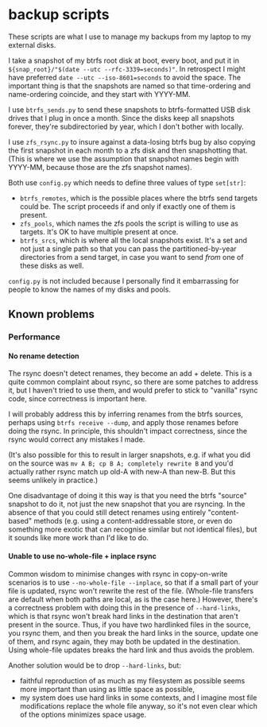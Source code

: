 # backup scripts

These scripts are what I use to manage my backups from my laptop to my external
disks.

I take a snapshot of my btrfs root disk at boot, every boot, and put it in
`${snap_root}/"$(date --utc --rfc-3339=seconds)"`. In retrospect I might have
preferred `date --utc --iso-8601=seconds` to avoid the space. The important
thing is that the snapshots are named so that time-ordering and name-ordering
coincide, and they start with YYYY-MM.

I use `btrfs_sends.py` to send these snapshots to btrfs-formatted USB disk
drives that I plug in once a month. Since the disks keep all snapshots forever,
they're subdirectoried by year, which I don't bother with locally.

I use `zfs_rsync.py` to insure against a data-losing btrfs bug by also copying
the first snapshot in each month to a zfs disk and then snapshotting that. (This
is where we use the assumption that snapshot names begin with YYYY-MM, because
those are the zfs snapshot names).

Both use `config.py` which needs to define three values of type `set[str]`:
- `btrfs_remotes`, which is the possible places where the btrfs send targets
  could be. The script proceeds if and only if exactly one of them is present.
- `zfs_pools`, which names the zfs pools the script is willing to use as
  targets. It's OK to have multiple present at once.
- `btrfs_srcs`, which is where all the local snapshots exist. It's a set and not
  just a single path so that you can pass the partitioned-by-year directories
  from a send target, in case you want to send *from* one of these disks as
  well.

`config.py` is not included because I personally find it embarrassing for people
to know the names of my disks and pools.

## Known problems

### Performance

#### No rename detection

The rsync doesn't detect renames, they become an add + delete. This is a quite
common complaint about rsync, so there are some patches to address it, but I
haven't tried to use them, and would prefer to stick to "vanilla" rsync code,
since correctness is important here.

I will probably address this by inferring renames from the btrfs sources,
perhaps using `btrfs receive --dump`, and apply those renames before doing the
rsync. In principle, this shouldn't impact correctness, since the rsync would
correct any mistakes I made.

(It's also possible for this to result in larger snapshots, e.g. if what you
did on the source was `mv A B; cp B A; completely rewrite B` and you'd actually
rather rsync match up old-A with new-A than new-B. But this seems unlikely in
practice.)

One disadvantage of doing it this way is that you need the btrfs "source"
snapshot to do it, not just the new snapshot that you are rsyncing. In the
absence of that you could still detect renames using entirely "content-based"
methods (e.g. using a content-addressable store, or even do something more
exotic that can recognise similar but not identical files), but it sounds like
more work than I'd like to do.

#### Unable to use no-whole-file + inplace rsync

Common wisdom to minimise changes with rsync in copy-on-write scenarios is to
use `--no-whole-file --inplace`, so that if a small part of your file is
updated, rsync won't rewrite the rest of the file. (Whole-file transfers are
default when both paths are local, as is the case here.) However, there's a
correctness problem with doing this in the presence of `--hard-links`, which is
that rsync won't break hard links in the destination that aren't present in the
source. Thus, if you have two hardlinked files in the source, you rsync them,
and then you break the hard links in the source, update one of them, and rsync
again, they may both be updated in the destination. Using whole-file updates
breaks the hard link and thus avoids the problem.

Another solution would be to drop `--hard-links`, but:

- faithful reproduction of as much as my filesystem as possible seems more
  important than using as little space as possible,
- my system does use hard links in some contexts, and I imagine most file
  modifications replace the whole file anyway, so it's not even clear which
  of the options minimizes space usage.
